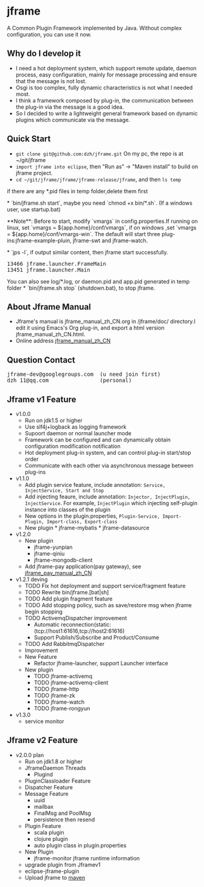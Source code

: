 jframe
================
A Common Plugin Framework implemented by Java. Without complex configuration, you can use it now.

## Why do I develop it
* I need a hot deployment system, which support remote update, daemon process, easy configuration, mainly for message processing and ensure that the message is not lost. 
* Osgi is too complex, fully dynamic characteristics is not what I needed most. 
* I think a framework composed by plug-in, the communication between the plug-in via the message is a good idea.
* So I decided to write a lightweight general framework based on dynamic plugins which communicate via the message.

## Quick Start
* `git clone git@github.com:dzh/jframe.git` On my pc, the repo is at ~/git/jframe
* `import jframe into eclipse`, then "Run as" -> "Maven install" to build on jframe project.
* `cd ~/git/jframe/jframe/jframe-release/jframe`, and then `ls temp`
<p>
if there are any *.pid files in temp folder,delete them first
</p>
* `bin/jframe.sh start`, maybe you need `chmod +x bin/*.sh`. (If a windows user, use startup.bat)
<p>
**Note**:
Before to  start, modify `vmargs` in config.properties.If running on linux, set `vmargs = ${app.home}/conf/vmargs`,
if on windows ,set `vmargs = ${app.home}/conf/vmargs-win`.
The default will start three plug-ins:jframe-example-pluin, jframe-swt and jframe-watch.
</p>
* `jps -l`, if output similar content, then jframe start successfully.
<pre>
13466 jframe.launcher.FrameMain
13451 jframe.launcher.Main
</pre>
You can also see log/*.log, or daemon.pid and app.pid generated in temp folder
* `bin/jframe.sh stop` (shutdown.bat), to stop jframe.

## About Jframe Manual
* Jframe's manual is jframe\_manual\_zh\_CN.org in /jframe/doc/ directory.I edit it using Emacs's Org plug-in, and export a html version jframe\_manual\_zh\_CN.html.
* Online address [jframe\_manual\_zh\_CN](https://github.com/dzh/jframe/blob/master/doc/jframe_manual_zh_CN.org)

## Question Contact
<pre>
jframe-dev@googlegroups.com  (u need join first)
dzh_11@qq.com                (personal)
</pre>

## Jframe v1 Feature
* v1.0.0
   * Run on jdk1.5 or higher
   * Use slf4j+logback as logging framework
   * Supoort daemon or normal launcher mode
   * Framework can be configured and can dynamically obtain configuration modification notification
   * Hot deployment plug-in system, and can control plug-in start/stop order
   * Communicate with each other via asynchronous message between plug-ins
* v1.1.0
  * Add plugin service feature, include annotation: `Service, InjectService, Start and Stop`
  * Add injecting feaure, include annotation: `Injector, InjectPlugin, InjectService`. For example, `InjectPlugin` which injecting self-plugin instance into classes of the plugin
  * New options in the plugin.properties, `Plugin-Service, Import-Plugin, Import-class, Export-class`
  * New plugin
  		* jframe-mybatis
    	* jframe-datasource
* v1.2.0
	* New plugin
		* jframe-yunpian
		* jframe-qiniu
		* jframe-mongodb-client
	* Add jframe-pay application(pay gateway), see [jframe\_pay\_manual\_zh\_CN](https://github.com/dzh/jframe/tree/master/jframe-pay/doc/jframe_pay_manual_zh_CN.org)
* v1.2.1 deving
	* TODO Fix hot deployment and support service/fragment feature
	* TODO Rewrite bin/jframe.[bat|sh] 
	* TODO Add plugin fragment feature
	* TODO Add stopping policy, such as save/restore msg when jframe begin stopping
	* TODO ActivemqDispatcher improvement
		* Automatic reconnection(static:(tcp://host1:61616,tcp://host2:61616)
		* Support Publish/Subscribe and Product/Consume
	* TODO Add RabbitmqDispatcher
	* Improvement
	* New Feature
		* Refactor jframe-launcher, support Launcher interface
	* New plugin
		* TODO jframe-activemq
		* TODO jframe-activemq-client
		* TODO jframe-http
		* TODO jframe-zk
		* TODO jframe-watch
		* TODO jframe-rongyun
* v1.3.0 
	* service monitor
## Jframe v2 Feature
* v2.0.0 plan 
	* Run on jdk1.8 or higher
	* JframeDaemon Threads
		* Plugind 
	* PluginClassloader Feature
	* Dispatcher Feature
	* Message Feature
		* uuid 
		* mailbax
		* FinalMsg and PoolMsg
		* persistence then resend
	* Plugin Feature
		* scala plugin
		* clojure plugin
		* auto plugin class in plugin.properties
	* New Plugin
		* jframe-monitor jframe runtime information
	* upgrade plugin from Jframev1	
	* eclipse-jframe-plugin
	* Upload jframe to [maven](http://search.maven.org/#search%7Cga%7C1%7Cjframe)





